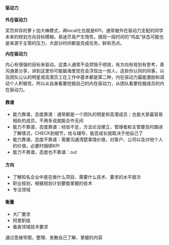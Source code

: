 #### 驱动力

**外在驱动力**

奖罚并存的萝卜加大棒模式，再local化也就是KPI，通常被外在驱动力支配的同学未来的规划方向目标模糊，易迷茫易产生惰性，偶现一段时间的“鸡血”状态可能也是来源于主管的压力，大部分时间都是完成任务，鲜有亮点。



**内在驱动力**

内心有很强的目标来驱动，这类人通常不会烦恼于绩效，有方向有规划有思考，善沟通善分享，讲到这里你可能脑海里现在会浮现出一些人，这些你认同的同事，以及团队公认的明星或高潜员工在工作中基本都是第二种，内在驱动力最能激励和调动个人积极性，所以从自身看要挖掘自己的内在驱动力，从团队看要挖掘成员的内在驱动力。



#### 靠谱

- 能力靠谱，态度靠谱：通常都是一个团队的明星和高潜成员；也是大家最容易相处的成员，不用多说就能合作无间
- 能力不靠谱，态度靠谱：经验不足，方法论没建立，管理者和主管要及时跟进了解情况，CHECK到细节，给与辅导，能否成长就取决于他自己了
- 能力靠谱、态度不靠谱：需要沟通清楚事情价值，对客户、公司以及对他个人的价值，必要时捆绑KPI
- 能力不靠谱，态度也不靠谱：out



#### 方向

- 了解知名企业中是在做什么项目、需要什么技术、要求的水平层次
- 职业规划，根据规划计划要能掌握的技术
- 专注领域

#### 衡量

- 大厂要求
- 阿里职级
- 垂直领域技术要求

通过思维导图，整理、发散自己了解、掌握的内容